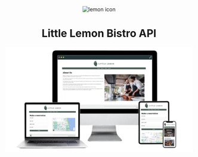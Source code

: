 <div align="center">
<img width="64px" src="./doc/images/favicon.ico" alt="lemon icon"/> 
</div>

<h1 align="center">Little Lemon Bistro API</h1>


<div align="center">
<img src="./doc/images/site_rwd.png" alt="Little Lemon Bistro website on multiple devices"/>
</div>